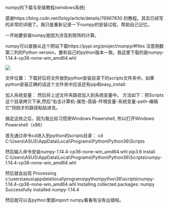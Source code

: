 numpy的下载与安装教程(windows系统)

感谢https://blog.csdn.net/llxlqy/article/details/76967830
的教程。其实已经写的非常的详细了。我只是重新记录一下numpy的安装过程，帮助自己记忆。

一开始要安装numpy是因为涉及到矩阵的计算。

numpy可以直接从这个网站下载https://pypi.org/project/numpy/#files
注意倒数第二列的Python version，要和自己的python版本一致。我这里下载的是numpy-1.14.4-cp36-none-win_amd64.whl

![](https://i.imgur.com/BZ5VG8k.png)

文件位置：
下载好后将文件放到python安装目录下的scripts文件夹中。如果python安装正确的话这个文件夹中应该还有pip和easy_install.


加入系统变量：
然后将上述文件夹路径加入到系统变量中。
方法如下：把Scripts这个目录拷贝下来,然后“右击计算机-属性-高级-环境变量-系统变量-path-编辑它”将刚才的路径粘贴进去。

搞定这些之后，因为我比较习惯用Windows Powershell, 所以打开Windows Powershell（x86）

首先通过命令cd进入到python的scripts目录：
cd C:\Users\ASUS\AppData\Local\Programs\Python\Python36\Scripts

然后输入命令安装numpy-1.14.4-cp36-none-win_amd64.whl
pip3.6 install C:\Users\ASUS\AppData\Local\Programs\Python\Python36\Scripts\numpy-1.14.4-cp36-none-win_amd64.whl

然后就会出现
Processing c:\users\asus\appdata\local\programs\python\python36\scripts\numpy-1.14.4-cp36-none-win_amd64.whl
Installing collected packages: numpy
Successfully installed numpy-1.14.4

然后就可以去python里面import numpy看看有没有出错啦。
